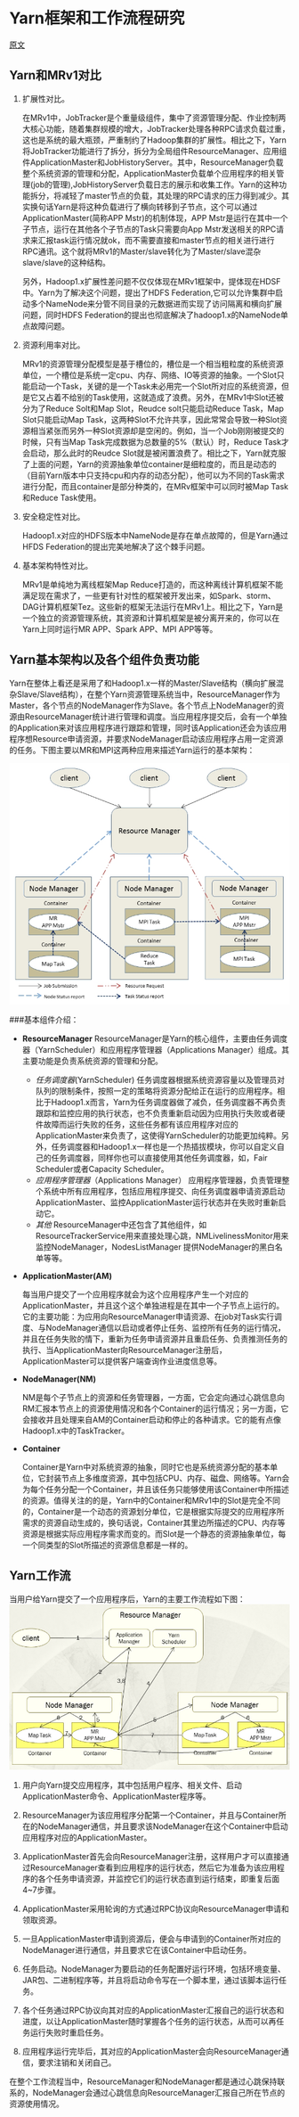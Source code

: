 # Yarn框架和工作流程研究

[原文](https://www.cnblogs.com/itboys/p/9184381.html)

## Yarn和MRv1对比

1. 扩展性对比。

    在MRv1中，JobTracker是个重量级组件，集中了资源管理分配、作业控制两大核心功能，随着集群规模的增大，JobTracker处理各种RPC请求负载过重，这也是系统的最大瓶颈，严重制约了Hadoop集群的扩展性。相比之下，Yarn将JobTracker功能进行了拆分，拆分为全局组件ResourceManager、应用组件ApplicationMaster和JobHistoryServer。其中，ResourceManager负载整个系统资源的管理和分配，ApplicationMaster负载单个应用程序的相关管理(job的管理),JobHistoryServer负载日志的展示和收集工作。Yarn的这种功能拆分，将减轻了master节点的负载，其处理的RPC请求的压力得到减少。其实换句话Yarn是将这种负载进行了横向转移到子节点，这个可以通过ApplicationMaster(简称APP Mstr)的机制体现，APP Mstr是运行在其中一个子节点，运行在其他各个子节点的Task只需要向App Mstr发送相关的RPC请求来汇报task运行情况就ok，而不需要直接和master节点的相关进行进行RPC通讯。这个就将MRv1的Master/slave转化为了Master/slave混杂slave/slave的这种结构。

    另外，Hadoop1.x扩展性差问题不仅仅体现在MRv1框架中，提体现在HDSF中。Yarn为了解决这个问题，提出了HDFS Federation,它可以允许集群中启动多个NameNode来分管不同目录的元数据进而实现了访问隔离和横向扩展问题，同时HDFS Federation的提出也彻底解决了hadoop1.x的NameNode单点故障问题。

2. 资源利用率对比。

    MRv1的资源管理分配模型是基于槽位的，槽位是一个相当粗粒度的系统资源单位，一个槽位是系统一定cpu、内存、网络、IO等资源的抽象。一个Slot只能启动一个Task，关键的是一个Task未必用完一个Slot所对应的系统资源，但是它又占着不给别的Task使用，这就造成了浪费。另外，在MRv1中Slot还被分为了Reduce Solt和Map Slot，Reudce solt只能启动Reduce Task，Map Slot只能启动Map Task，这两种Slot不允许共享，因此常常会导致一种Slot资源相当紧张而另外一种Slot资源却是空闲的。例如，当一个Job刚刚被提交的时候，只有当Map Task完成数据为总数量的5%（默认）时，Reduce Task才会启动，那么此时的Reudce Slot就是被闲置浪费了。相比之下，Yarn就克服了上面的问题，Yarn的资源抽象单位container是细粒度的，而且是动态的（目前Yarn版本中只支持cpu和内存的动态分配），他可以为不同的Task需求进行分配，而且container是部分种类的，在MRv框架中可以同时被Map Task和Reduce Task使用。

3. 安全稳定性对比。

    Hadoop1.x对应的HDFS版本中NameNode是存在单点故障的，但是Yarn通过HFDS Federation的提出完美地解决了这个棘手问题。

4. 基本架构特性对比。

    MRv1是单纯地为离线框架Map Reduce打造的，而这种离线计算机框架不能满足现在需求了，一些更有针对性的框架被开发出来，如Spark、storm、DAG计算机框架Tez。这些新的框架无法运行在MRv1上。相比之下，Yarn是一个独立的资源管理系统，其资源和计算机框架是被分离开来的，你可以在Yarn上同时运行MR APP、Spark APP、MPI APP等等。

## Yarn基本架构以及各个组件负责功能

Yarn在整体上看还是采用了和Hadoop1.x一样的Master/Slave结构（横向扩展混杂Slave/Slave结构），在整个Yarn资源管理系统当中，ResourceManager作为Master，各个节点的NodeManager作为Slave。各个节点上NodeManager的资源由ResourceManager统计进行管理和调度。当应用程序提交后，会有一个单独的Application来对该应用程序进行跟踪和管理，同时该Application还会为该应用程序想Resource申请资源，并要求NodeManager启动该应用程序占用一定资源的任务。下图主要以MR和MPI这两种应用来描述Yarn运行的基本架构：

![structure](./imgs/wKioL1Ozo4jSaVcvAALDDq6YPkI735.jpg)

###基本组件介绍：

+ **ResourceManager**
ResourceManager是Yarn的核心组件，主要由任务调度器（YarnScheduler）和应用程序管理器（Applications Manager）组成。其主要功能是负责系统资源的管理和分配。
	- *任务调度器*(YarnScheduler)
	任务调度器根据系统资源容量以及管理员对队列的限制条件，按照一定的策略将资源分配给正在运行的应用程序。相比于Hadoop1.x而言，Yarn为任务调度器做了减负，任务调度器不再负责跟踪和监控应用的执行状态，也不负责重新启动因为应用执行失败或者硬件故障而运行失败的任务，这些任务都有该应用程序对应的ApplicationMaster来负责了，这使得YarnScheduler的功能更加纯粹。另外，任务调度器和Hadoop1.x一样也是一个热插拔模块，你可以自定义自己的任务调度器，同样你也可以直接使用其他任务调度器，如，Fair Scheduler或者Capacity Scheduler。
 	- *应用程序管理器*（Applications Manager）
    应用程序管理器，负责管理整个系统中所有应用程序，包括应用程序提交、向任务调度器申请资源启动ApplicationMaster、监控ApplicationMaster运行状态并在失败时重新启动它。
	- *其他*
    ResourceManager中还包含了其他组件，如ResourceTrackerService用来直接处理心跳，NMLivelinessMonitor用来监控NodeManager，NodesListManager 提供NodeManager的黑白名单等等。

+ **ApplicationMaster(AM)**

    每当用户提交了一个应用程序就会为这个应用程序产生一个对应的ApplicationMaster，并且这个这个单独进程是在其中一个子节点上运行的。它的主要功能：为应用向ResourceManager申请资源、在job对Task实行调度、与NodeManager通信以启动或者停止任务、监控所有任务的运行情况，并且在任务失败的情下，重新为任务申请资源并且重启任务、负责推测任务的执行、当ApplicationMaster向ResourceManager注册后，ApplicationMaster可以提供客户端查询作业进度信息等。

+ **NodeManager(NM)**

    NM是每个子节点上的资源和任务管理器，一方面，它会定向通过心跳信息向RM汇报本节点上的资源使用情况和各个Container的运行情况；另一方面，它会接收并且处理来自AM的Container启动和停止的各种请求。它的能有点像Hadoop1.x中的TaskTracker。

+ **Container**

    Container是Yarn中对系统资源的抽象，同时它也是系统资源分配的基本单位，它封装节点上多维度资源，其中包括CPU、内存、磁盘、网络等。Yarn会为每个任务分配一个Container，并且该任务只能够使用该Container中所描述的资源。值得关注的的是，Yarn中的Container和MRv1中的Slot是完全不同的，Container是一个动态的资源划分单位，它是根据实际提交的应用程序所需求的资源自动生成的，换句话说，Container其里边所描述的CPU、内存等资源是根据实际应用程序需求而变的。而Slot是一个静态的资源抽象单位，每一个同类型的Slot所描述的资源信息都是一样的。

## Yarn工作流
当用户给Yarn提交了一个应用程序后，Yarn的主要工作流程如下图：
![工作流程](./imgs/wKiom1O0-6LhvCpYAALI8xesCO4652.jpg)

1. 用户向Yarn提交应用程序，其中包括用户程序、相关文件、启动ApplicationMaster命令、ApplicationMaster程序等。

2. ResourceManager为该应用程序分配第一个Container，并且与Container所在的NodeManager通信，并且要求该NodeManager在这个Container中启动应用程序对应的ApplicationMaster。

3. ApplicationMaster首先会向ResourceManager注册，这样用户才可以直接通过ResourceManager查看到应用程序的运行状态，然后它为准备为该应用程序的各个任务申请资源，并监控它们的运行状态直到运行结束，即重复后面4~7步骤。

4. ApplicationMaster采用轮询的方式通过RPC协议向ResourceManager申请和领取资源。

5. 一旦ApplicationMaster申请到资源后，便会与申请到的Container所对应的NodeManager进行通信，并且要求它在该Container中启动任务。

6. 任务启动。NodeManager为要启动的任务配置好运行环境，包括环境变量、JAR包、二进制程序等，并且将启动命令写在一个脚本里，通过该脚本运行任务。

7. 各个任务通过RPC协议向其对应的ApplicationMaster汇报自己的运行状态和进度，以让ApplicationMaster随时掌握各个任务的运行状态，从而可以再任务运行失败时重启任务。

8. 应用程序运行完毕后，其对应的ApplicationMaster会向ResourceManager通信，要求注销和关闭自己。

在整个工作流程当中，ResourceManager和NodeManager都是通过心跳保持联系的，NodeManager会通过心跳信息向ResourceManager汇报自己所在节点的资源使用情况。